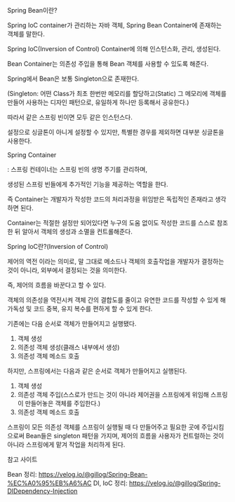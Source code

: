 Spring Bean이란?


Spring IoC container가 관리하는 자바 객체, Spring Bean Container에 존재하는 객체를 말한다.


Spring IoC(Inversion of Control) Container에 의해 인스턴스화, 관리, 생성된다.


Bean Container는 의존성 주입을 통해 Bean 객체를 사용할 수 있도록 해준다.


Spring에서 Bean은 보통 Singleton으로 존재한다.


(Singleton: 어떤 Class가 최초 한번만 메모리를 할당하고(Static) 그 메모리에 객체를 만들어 사용하는 디자인 패턴으로, 유일하게 하나만 등록해서 공유한다.)

따라서 같은 스프링 빈이면 모두 같은 인스턴스다.

설정으로 싱글톤이 아니게 설정할 수 있지만, 특별한 경우를 제외하면 대부분 싱글톤을 사용한다.




Spring Container


: 스프링 컨테이너는 스프링 빈의 생명 주기를 관리하며,


생성된 스프링 빈들에게 추가적인 기능을 제공하는 역할을 한다.


즉 Container는 개발자가 작성한 코드의 처리과정을 위임받은 독립적인 존재라고 생각하면 된다.


Container는 적절한 설정만 되어있다면 누구의 도움 없이도 작성한 코드를 스스로 참조한 뒤 알아서 객체의 생성과 소멸을 컨트롤해준다.



Spring IoC란?(Inversion of Control)


제어의 역전 이라는 의미로, 말 그대로 메소드나 객체의 호출작업을 개발자가 결정하는 것이 아니라, 외부에서 결정되는 것을 의미한다.


즉, 제어의 흐름을 바꾼다고 할 수 있다.


객체의 의존성을 역전시켜 객체 간의 결합도를 줄이고 유연한 코드를 작성할 수 있게 해 가독성 및 코드 중복, 유지 복수를 편하게 할 수 있게 한다.


기존에는 다음 순서로 객체가 만들어지고 실행됐다.
1. 객체 생성
2. 의존성 객체 생성(클래스 내부에서 생성)
3. 의존성 객체 메소드 호출

하지만, 스프링에서는 다음과 같은 순서로 객체가 만들어지고 실행된다.
1. 객체 생성
2. 의존성 객체 주입(스스로가 만드는 것이 아니라 제어권을 스프링에게 위임해 스프링이 만들어놓은 객체를 주입한다.)
3. 의존성 객체 메소드 호출

스프링이 모든 의존성 객체를 스프링이 실행될 때 다 만들어주고 필요한 곳에 주입시킴으로써 Bean들은 singleton 패턴을 가지며,
제어의 흐름을 사용자가 컨트럴하는 것이 아니라 스프링에게 맡겨 작업을 처리하게 된다.







참고 사이트

Bean 정리: https://velog.io/@gillog/Spring-Bean-%EC%A0%95%EB%A6%AC
DI, IoC 정리: https://velog.io/@gillog/Spring-DIDependency-Injection

